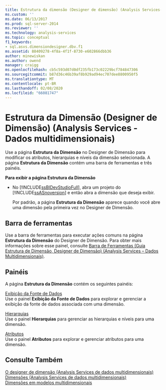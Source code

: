 ```yaml
---
title: Estrutura da dimensão (Designer de dimensão) (Analysis Services-dados multidimensionais) | Microsoft Docs
ms.custom: ''
ms.date: 06/13/2017
ms.prod: sql-server-2014
ms.reviewer: ''
ms.technology: analysis-services
ms.topic: conceptual
f1_keywords:
- sql.asvs.dimensiondesigner.dbv.f1
ms.assetid: 88409278-4f8a-4f1f-8730-e602866dbb36
author: minewiskan
ms.author: owend
manager: craigg
ms.openlocfilehash: cb5c593d07d0df235fb173c02229bcf784847306
ms.sourcegitcommit: b87d36c46b39af8b929ad94ec707dee8800950f5
ms.translationtype: MT
ms.contentlocale: pt-BR
ms.lasthandoff: 02/08/2020
ms.locfileid: "66081747"
---
```

# <a name="dimension-structure-dimension-designer-analysis-services---multidimensional-data"></a>Estrutura da Dimensão (Designer de Dimensão) (Analysis Services - Dados multidimensionais)
  Use a página **Estrutura da Dimensão** no Designer de Dimensão para modificar os atributos, hierarquias e níveis da dimensão selecionada. A página **Estrutura da Dimensão** contém uma barra de ferramentas e três painéis.  
  
 **Para exibir a página Estrutura da Dimensão**  
  
-   No [!INCLUDE[ssBIDevStudioFull](../includes/ssbidevstudiofull-md.md)], abra um projeto do [!INCLUDE[ssASnoversion](../includes/ssasnoversion-md.md)] e então abra a dimensão que deseja exibir.  
  
     Por padrão, a página **Estrutura da Dimensão** aparece quando você abre uma dimensão pela primeira vez no Designer de Dimensão.  
  
## <a name="toolbar"></a>Barra de ferramentas  
 Use a barra de ferramentas para executar ações comuns na página **Estrutura da Dimensão** do Designer de Dimensão. Para obter mais informações sobre esse painel, consulte [Barra de Ferramentas &#40;Guia Estrutura de Dimensão, Designer de Dimensão&#41; &#40;Analysis Services – Dados Multidimensionais&#41;](toolbar-dimension-structure-designer-analysis-services-multidimensional-data.md).  
  
## <a name="panes"></a>Painéis  
 A página **Estrutura da Dimensão** contém os seguintes painéis:  
  
 [Exibição da Fonte de Dados](datasource-view-dimension-designer-analysis-services-multidimensional-data.md)  
 Use o painel **Exibição da Fonte de Dados** para explorar e gerenciar a exibição da fonte de dados associada com uma dimensão.  
  
 [Hierarquias](hierarchies-dimension-designer-analysis-services-multidimensional-data.md)  
 Use o painel **Hierarquias** para gerenciar as hierarquias e níveis para uma dimensão.  
  
 [Atributos](attributes-dimension-designer-analysis-services-multidimensional-data.md)  
 Use o painel **Atributos** para explorar e gerenciar atributos para uma dimensão.  
  
## <a name="see-also"></a>Consulte Também  
 [O designer de dimensão &#40;Analysis Services de dados multidimensionais&#41;](dimension-designer-analysis-services-multidimensional-data.md)   
 [Dimensões &#40;Analysis Services de dados multidimensionais&#41;](multidimensional-models-olap-logical-dimension-objects/dimensions-analysis-services-multidimensional-data.md)   
 [Dimensões em modelos multidimensionais](multidimensional-models/dimensions-in-multidimensional-models.md)  
  
  
